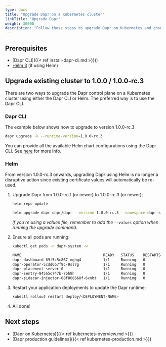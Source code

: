 ```yaml
---
type: docs
title: "Upgrade Dapr on a Kubernetes cluster"
linkTitle: "Upgrade Dapr"
weight: 30000
description: "Follow these steps to upgrade Dapr on Kubernetes and ensure a smooth upgrade."
---
```


## Prerequisites

- [Dapr CLI]({{< ref install-dapr-cli.md >}}))
- [Helm 3](https://github.com/helm/helm/releases) (if using Helm) 

## Upgrade existing cluster to 1.0.0 / 1.0.0-rc.3
There are two ways to upgrade the Dapr control plane on a Kubernetes cluster using either the Dapr CLI or Helm. The preferred way is to use the Dapr CLI.

### Dapr CLI
The example below shows how to upgrade to version 1.0.0-rc.3

  ```bash
  dapr upgrade -k --runtime-version=1.0.0-rc.3  
  ```

You can provide all the available Helm chart configurations using the Dapr CLI.
See [here](https://github.com/dapr/cli#supplying-helm-values) for more info.

### Helm
From version 1.0.0-rc.3 onwards, upgrading Dapr using Helm is no longer a disruptive action since existing certificate values will automatically be re-used.

1. Upgrade Dapr from 1.0.0-rc.1 (or newer) to 1.0.0-rc.3 (or newer):

   ```bash
   helm repo update
   ```
   
   ```bash
   helm upgrade dapr dapr/dapr --version 1.0.0-rc.3 --namespace dapr-system --wait
   ```
   *If you're using a values file, remember to add the `--values` option when running the upgrade command.*

2. Ensure all pods are running:

   ```bash
   kubectl get pods -n dapr-system -w
   
   NAME                                     READY   STATUS    RESTARTS   AGE
   dapr-dashboard-69f5c5c867-mqhg4          1/1     Running   0          42s
   dapr-operator-5cdd6b7f9c-9sl7g           1/1     Running   0          41s
   dapr-placement-server-0                  1/1     Running   0          41s
   dapr-sentry-84565c747b-7bh8h             1/1     Running   0          35s
   dapr-sidecar-injector-68f868668f-6xnbt   1/1     Running   0          41s
   ```

3. Restart your application deployments to update the Dapr runtime:

   ```bash
   kubectl rollout restart deploy/<DEPLOYMENT-NAME>
   ```

4. All done!

## Next steps

- [Dapr on Kubernetes]({{< ref kubernetes-overview.md >}})
- [Dapr production guidelines]({{< ref kubernetes-production.md >}})